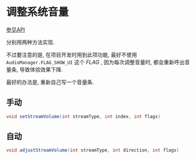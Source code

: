 # 调整系统音量

[参见API](https://developer.android.com/reference/android/media/AudioManager.html)

分别用两种方法实现.

不过要注意的是, 在项目开发时用到此项功能, 最好不使用 `AudioManager.FLAG_SHOW_UI` 这个 *FLAG* , 因为每次调整音量时, 都会重新呼出音量条, 导致体验效果下降.

最好的办法是, 重新自己写一个音量条.

## 手动

```java
void setStreamVolume(int streamType, int index, int flags)
```

## 自动

```java
void adjustStreamVolume(int streamType, int direction, int flags)
```